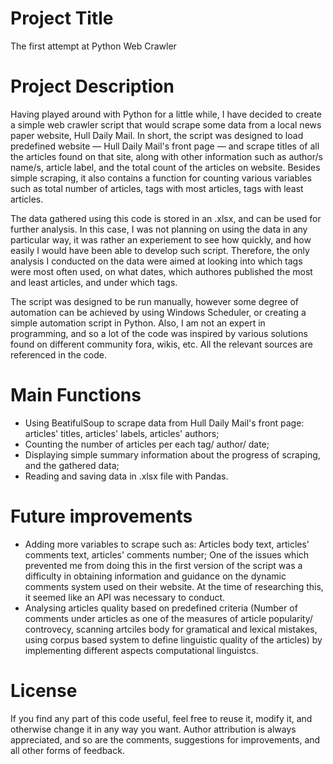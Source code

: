 # Project Title 

The first attempt at Python Web Crawler

# Project Description
Having played around with Python for a little while, I have decided to create a simple web crawler script that would scrape some data from a local news paper website, Hull Daily Mail. In short, the script was designed to load predefined website — Hull Daily Mail's front page — and scrape titles of all the articles found on that site, along with other information such as author/s name/s, article label, and the total count of the articles on website. Besides simple scraping, it also contains a function for counting various variables such as total number of articles, tags with most articles, tags with least articles. 

The data gathered using this code is stored in an .xlsx, and can be used for further analysis. In this case, I was not planning on using the data in any particular way, it was rather an experiement to see how quickly, and how easily I would have been able to develop such script. Therefore, the only analysis I conducted on the data were aimed at looking into which tags were most often used, on what dates, which authores published the most and least articles, and under which tags.

The script was designed to be run manually, however some degree of automation can be achieved by using Windows Scheduler, or creating a simple automation script in Python.
Also, I am not an expert in programming, and so a lot of the code was inspired by various solutions found on different community fora, wikis, etc. All the relevant sources are referenced in the code.

# Main Functions

- Using BeatifulSoup to scrape data from Hull Daily Mail's front page: articles' titles, articles' labels, articles' authors;
- Counting the number of articles per each tag/ author/ date;
- Displaying simple summary information about the progress of scraping, and the gathered data;
- Reading and saving data in .xlsx file with Pandas.

# Future improvements

- Adding more variables to scrape such as: Articles body text, articles' comments text, articles' comments number; One of the issues which prevented me from doing this in the first version of the script was a difficulty in obtaining information and guidance on the dynamic comments system used on their website. At the time of researching this, it seemed like an API was necessary to conduct.   
- Analysing articles quality based on predefined criteria (Number of comments under articles as one of the measures of article popularity/ controvecy, scanning artciles body for gramatical and lexical mistakes, using corpus based system to define linguistic quality of the articles) by implementing different aspects computational linguistcs.

# License
If you find any part of this code useful, feel free to reuse it, modify it, and otherwise change it in any way you want.
Author attribution is always appreciated, and so are the comments, suggestions for improvements, and all other forms of feedback.
